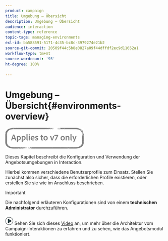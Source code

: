 ```yaml
---
product: campaign
title: Umgebung – Übersicht
description: Umgebung – Übersicht
audience: interaction
content-type: reference
topic-tags: managing-environments
exl-id: ba588591-5171-4c35-bc8c-3979274e21b2
source-git-commit: 20509f44c5b8e0827a09f44dffdf2ec9d11652a1
workflow-type: tm+mt
source-wordcount: '95'
ht-degree: 100%

---
```


# Umgebung – Übersicht{#environments-overview}

![](../../assets/v7-only.svg)

Dieses Kapitel beschreibt die Konfiguration und Verwendung der Angebotsumgebungen in Interaction.

Hierbei kommen verschiedene Benutzerprofile zum Einsatz. Stellen Sie zunächst also sicher, dass die erforderlichen Profile existieren, oder erstellen Sie sie wie im Anschluss beschrieben.

>[!IMPORTANT]
>
>Die nachfolgend erläuteren Konfigurationen sind von einem **technischen Administrator** durchzuführen.

![](assets/do-not-localize/how-to-video.png) Sehen Sie sich dieses [Video](https://helpx.adobe.com/de/campaign/classic/how-to/architecture-of-acs-v6.html?playlist=/ccx/v1/collection/product/campaign/classic/segment/digital-marketers/explevel/intermediate/applaunch/get-started/collection.ccx.js&amp;ref=helpx.adobe.com) an, um mehr über die Architektur vom Campaign-Interaktionen zu erfahren und zu sehen, wie das Angebotsmodul funktioniert.

